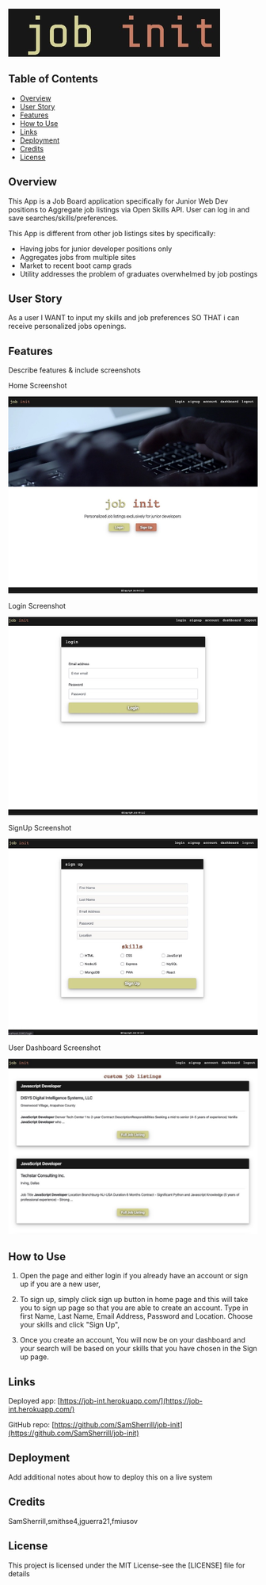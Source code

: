 ![](/client/src/img/logo.jpeg)

## Table of Contents
* [Overview](#Overview)  
* [User Story](#user-Story)   
* [Features](#Features)  
* [How to Use](#How-to-Use)  
* [Links](#Links) 
* [Deployment](#Deployment) 
* [Credits](#Credits) 
* [License](#License) 


## Overview

This App is a Job Board application specifically for Junior Web Dev positions to Aggregate job listings via Open Skills API. 
User can log in and save searches/skills/preferences.

This App is different from other job listings sites by specifically:
* Having jobs for junior developer positions only
* Aggregates jobs from multiple sites
* Market to recent boot camp grads
* Utility addresses the problem of graduates overwhelmed by job postings

## User Story

As a user I WANT to input my skills and job preferences SO THAT i can receive personalized jobs openings.

## Features

Describe features & include screenshots

Home Screenshot

![](/client/src/img/home.jpeg)

Login Screenshot

![](/client/src/img/login.jpeg)

SignUp Screenshot

![](/client/src/img/signUp.jpeg)

User Dashboard Screenshot

![](/client/src/img/dashboard.jpeg)


## How to Use
1. Open the page and either login if you already have an account or sign up if you are a new user,

2. To sign up, simply click sign up button in home page and this will take you to sign up page so that you are able to create an account. Type in first Name, Last Name, Email Address, Password and Location. Choose your skills and click "Sign Up",

3. Once you create an account, You will now be on your dashboard and your search will be based on your skills that you have chosen in the Sign up page.

## Links

Deployed app: [https://job-int.herokuapp.com/](https://job-int.herokuapp.com/)

GitHub repo: [https://github.com/SamSherrill/job-init](https://github.com/SamSherrill/job-init)

## Deployment

Add additional notes about how to deploy this on a live system

## Credits

SamSherrill,smithse4,jguerra21,fmiusov

## License

This project is licensed under the MIT License-see the [LICENSE] file for details  

##

